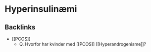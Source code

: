 # Hyperinsulinæmi
## Backlinks
* [[PCOS]]
	* Q. Hvorfor har kvinder med [[PCOS]] [[Hyperandrogenisme]]?

<!-- #anki/tag/med/Endocrinology #anki/deck/Medicine -->

<!-- {BearID:BBE6219B-D2B7-4315-8731-BD7EA4369717-21842-00003EE527913DB0} -->
